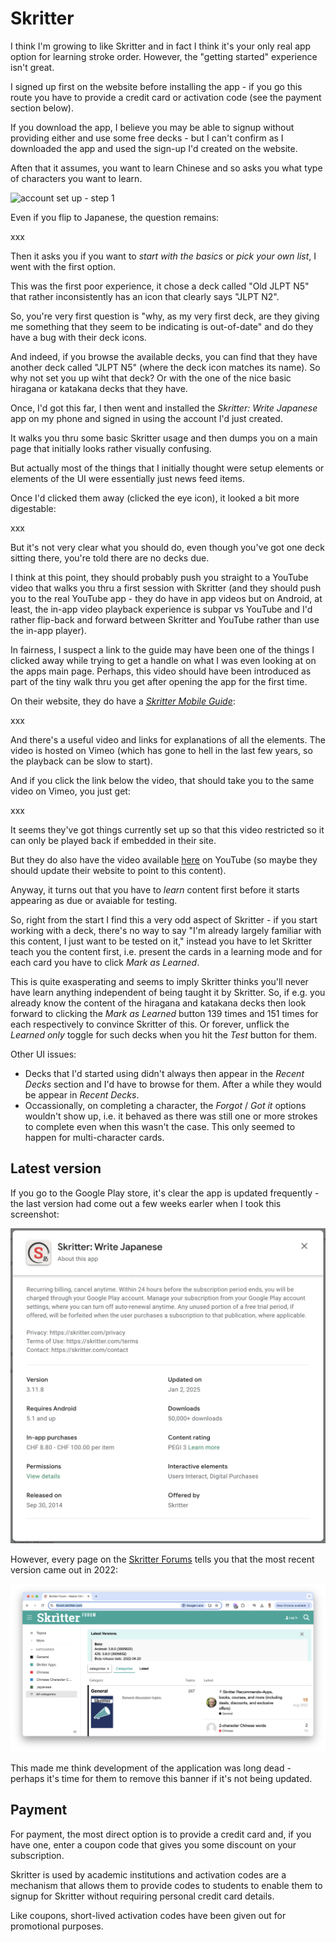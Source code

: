 Skritter
========

I think I'm growing to like Skritter and in fact I think it's your only real app option for learning stroke order. However, the "getting started" experience isn't great.

I signed up first on the website before installing the app - if you go this route you have to provide a credit card or activation code (see the payment section below).

If you download the app, I believe you may be able to signup without providing either and use some free decks - but I can't confirm as I downloaded the app and used the sign-up I'd created on the website.

Aften that it assumes, you want to learn Chinese and so asks you what type of characters you want to learn.

![account set up - step 1](images/skritter/signup-step1.png)

Even if you flip to Japanese, the question remains:

xxx

Then it asks you if you want to _start with the basics_ or _pick your own list_, I went with the first option.

This was the first poor experience, it chose a deck called "Old JLPT N5" that rather inconsistently has an icon that clearly says "JLPT N2".

So, you're very first question is "why, as my very first deck, are they giving me something that they seem to be indicating is out-of-date" and do they have a bug with their deck icons.

And indeed, if you browse the available decks, you can find that they have another deck called "JLPT N5" (where the deck icon matches its name). So why not set you up wiht that deck? Or with the one of the nice basic hiragana or katakana decks that they have.

Once, I'd got this far, I then went and installed the _Skritter: Write Japanese_ app on my phone and signed in using the account I'd just created.

It walks you thru some basic Skritter usage and then dumps you on a main page that initially looks rather visually confusing.

But actually most of the things that I initially thought were setup elements or elements of the UI were essentially just news feed items.

Once I'd clicked them away (clicked the eye icon), it looked a bit more digestable:

xxx

But it's not very clear what you should do, even though you've got one deck sitting there, you're told there are no decks due.

I think at this point, they should probably push you straight to a YouTube video that walks you thru a first session with Skritter (and they should push you to the real YouTube app - they do have in app videos but on Android, at least, the in-app video playback experience is subpar vs YouTube and I'd rather flip-back and forward between Skritter and YouTube rather than use the in-app player).

In fairness, I suspect a link to the guide may have been one of the things I clicked away while trying to get a handle on what I was even looking at on the apps main page. Perhaps, this video should have been introduced as part of the tiny walk thru you get after opening the app for the first time.

On their website, they do have a [_Skritter Mobile Guide_](https://docs.skritter.com/article/214-skritter-mobile-guide):

xxx

And there's a useful video and links for explanations of all the elements. The video is hosted on Vimeo (which has gone to hell in the last few years, so the playback can be slow to start).

And if you click the link below the video, that should take you to the same video on Vimeo, you just get:

xxx

It seems they've got things currently set up so that this video restricted so it can only be played back if embedded in their site.

But they do also have the video available [here](https://www.youtube.com/watch?app=desktop&v=gQaWYWn1HD0) on YouTube (so maybe they should update their website to point to this content).

Anyway, it turns out that you have to _learn_ content first before it starts appearing as due or avaiable for testing.

So, right from the start I find this a very odd aspect of Skritter - if you start working with a deck, there's no way to say "I'm already largely familiar with this content, I just want to be tested on it," instead you have to let Skritter teach you the content first, i.e. present the cards in a learning mode and for each card you have to click _Mark as Learned_.

This is quite exasperating and seems to imply Skritter thinks you'll never have learn anything independent of being taught it by Skritter. So, if e.g. you already know the content of the hiragana and katakana decks then look forward to clicking the _Mark as Learned_ button 139 times and 151 times for each respectively to convince Skritter of this. Or forever, unflick the _Learned only_ toggle for such decks when you hit the _Test_ button for them.

Other UI issues:

* Decks that I'd started using didn't always then appear in the _Recent Decks_ section and I'd have to browse for them. After a while they would be appear in _Recent Decks_.
* Occassionally, on completing a character, the _Forgot_ / _Got it_ options wouldn't show up, i.e. it behaved as there was still one or more strokes to complete even when this wasn't the case. This only seemed to happen for multi-character cards.

Latest version
--------------

If you go to the Google Play store, it's clear the app is updated frequently - the last version had come out a few weeks earler when I took this screenshot:

![latest version](images/skritter/latest-version.png)

However, every page on the [Skritter Forums](https://forum.skritter.com/) tells you that the most recent version came out in 2022:

![forum version banner](images/skritter/latest-version-forum.png)

This made me think development of the application was long dead - perhaps it's time for them to remove this banner if it's not being updated.

Payment
-------

For payment, the most direct option is to provide a credit card and, if you have one, enter a coupon code that gives you some discount on your subscription.

Skritter is used by academic institutions and activation codes are a mechanism that allows them to provide codes to students to enable them to signup for Skritter without requiring personal credit card details.

Like coupons, short-lived activation codes have been given out for promotional purposes.

